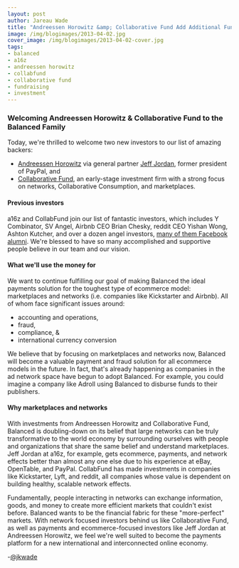 ```yaml
---
layout: post
author: Jareau Wade
title: "Andreessen Horowitz &amp; Collaborative Fund Add Additional Funds to Balanced's $3.4M Seed Round"
image: /img/blogimages/2013-04-02.jpg
cover_image: /img/blogimages/2013-04-02-cover.jpg
tags:
- balanced
- a16z
- andreessen horowitz
- collabfund
- collaborative fund
- fundraising
- investment
---
```


### Welcoming Andreessen Horowitz & Collaborative Fund to the Balanced Family

Today, we're thrilled to welcome two new investors to our list of amazing backers:

- [Andreessen Horowitz](http://a16z.com/) via general partner [Jeff Jordan](http://jeff.a16z.com/about/), former president of PayPal, and
- [Collaborative Fund](http://www.collaborativefund.com/), an early-stage investment firm with a strong focus on networks, Collaborative Consumption, and marketplaces.

#### Previous investors
a16z and CollabFund join our list of fantastic investors, which includes Y Combinator, SV Angel, Airbnb CEO Brian Chesky, reddit CEO Yishan Wong, Ashton Kutcher, and over a dozen angel investors, [many of them Facebook alumni](http://pandodaily.com/2013/03/19/balanced-raises-a-rapid-800k-on-a-little-known-fundraising-platform-called-facebook/). We're blessed to have so many accomplished and supportive people believe in our team and our vision.

#### What we'll use the money for
We want to continue fulfilling our goal of making Balanced the ideal payments solution for the toughest type of ecommerce model: marketplaces and networks (i.e. companies like Kickstarter and Airbnb). All of whom face significant issues around:

- accounting and operations,
- fraud,
- compliance, &
- international currency conversion

We believe that by focusing on marketplaces and networks now, Balanced will become a valuable payment and fraud solution for all ecommerce models in the future. In fact, that's already happening as companies in the ad network space have begun to adopt Balanced. For example, you could imagine a company like Adroll using Balanced to disburse funds to their publishers.

#### Why marketplaces and networks
With investments from Andreessen Horowitz and Collaborative Fund, Balanced is doubling-down on its belief that large networks can be truly transformative to the world economy by surrounding ourselves with people and organizations that share the same belief and understand marketplaces. Jeff Jordan at a16z, for example, gets ecommerce, payments, and network effects better than almost any one else due to his experience at eBay, OpenTable, and PayPal. CollabFund has made investments in companies like Kickstarter, Lyft, and reddit, all companies whose value is dependent on building healthy, scalable network effects.

Fundamentally, people interacting in networks can exchange information, goods, and money to create more efficient markets that couldn't exist before. Balanced wants to be the financial fabric for these "more-perfect" markets. With network focused investors behind us like Collaborative Fund, as well as payments and ecommerce-focused investors like Jeff Jordan at Andreessen Horowitz, we feel we're well suited to become the payments platform for a new international and interconnected online economy.

-[@jkwade](https://twitter.com/jkwade)
